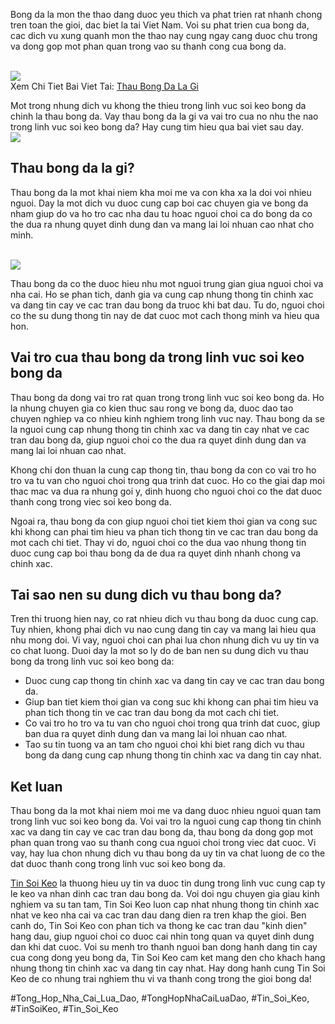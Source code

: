 <p>Bong da la mon the thao dang duoc yeu thich va phat trien rat nhanh chong tren toan the gioi, dac biet la tai Viet Nam. Voi su phat trien cua bong da, cac dich vu xung quanh mon the thao nay cung ngay cang duoc chu trong va dong gop mot phan quan trong vao su thanh cong cua bong da.</p><br><img src="https://tinsoikeo1.com/wp-content/uploads/2025/04/2024-debet.png"></br>
Xem Chi Tiet Bai Viet Tai: <a href="https://tinsoikeo1.com/thau-bong-da-la-gi/">Thau Bong Da La Gi</a><p>Mot trong nhung dich vu khong the thieu trong linh vuc soi keo bong da chinh la thau bong da. Vay thau bong da la gi va vai tro cua no nhu the nao trong linh vuc soi keo bong da? Hay cung tim hieu qua bai viet sau day.<br><img src="https://tinsoikeo1.com/wp-content/uploads/2024/06/thau-bong-da-la-gi-3-loai-thau-bong-da-pho-bien-hien-nay.webp"></br><h2>Thau bong da la gi?</h2><p>Thau bong da la mot khai niem kha moi me va con kha xa la doi voi nhieu nguoi. Day la mot dich vu duoc cung cap boi cac chuyen gia ve bong da nham giup do va ho tro cac nha dau tu hoac nguoi choi ca do bong da co the dua ra nhung quyet dinh dung dan va mang lai loi nhuan cao nhat cho minh.</p><br><img src="https://tinsoikeo1.com/wp-content/uploads/2025/04/2024-five88.png"></br><p>Thau bong da co the duoc hieu nhu mot nguoi trung gian giua nguoi choi va nha cai. Ho se phan tich, danh gia va cung cap nhung thong tin chinh xac va dang tin cay ve cac tran dau bong da truoc khi bat dau. Tu do, nguoi choi co the su dung thong tin nay de dat cuoc mot cach thong minh va hieu qua hon.<h2>Vai tro cua thau bong da trong linh vuc soi keo bong da</h2><p>Thau bong da dong vai tro rat quan trong trong linh vuc soi keo bong da. Ho la nhung chuyen gia co kien thuc sau rong ve bong da, duoc dao tao chuyen nghiep va co nhieu kinh nghiem trong linh vuc nay. Thau bong da se la nguoi cung cap nhung thong tin chinh xac va dang tin cay nhat ve cac tran dau bong da, giup nguoi choi co the dua ra quyet dinh dung dan va mang lai loi nhuan cao nhat.</p><p>Khong chi don thuan la cung cap thong tin, thau bong da con co vai tro ho tro va tu van cho nguoi choi trong qua trinh dat cuoc. Ho co the giai dap moi thac mac va dua ra nhung goi y, dinh huong cho nguoi choi co the dat duoc thanh cong trong viec soi keo bong da.<p>Ngoai ra, thau bong da con giup nguoi choi tiet kiem thoi gian va cong suc khi khong can phai tim hieu va phan tich thong tin ve cac tran dau bong da mot cach chi tiet. Thay vi do, nguoi choi co the dua vao nhung thong tin duoc cung cap boi thau bong da de dua ra quyet dinh nhanh chong va chinh xac.</p><h2>Tai sao nen su dung dich vu thau bong da?</h2><p>Tren thi truong hien nay, co rat nhieu dich vu thau bong da duoc cung cap. Tuy nhien, khong phai dich vu nao cung dang tin cay va mang lai hieu qua nhu mong doi. Vi vay, nguoi choi can phai lua chon nhung dich vu uy tin va co chat luong. Duoi day la mot so ly do de ban nen su dung dich vu thau bong da trong linh vuc soi keo bong da:</p><ul>
<li>Duoc cung cap thong tin chinh xac va dang tin cay ve cac tran dau bong da.</li>
<li>Giup ban tiet kiem thoi gian va cong suc khi khong can phai tim hieu va phan tich thong tin ve cac tran dau bong da mot cach chi tiet.</li>
<li>Co vai tro ho tro va tu van cho nguoi choi trong qua trinh dat cuoc, giup ban dua ra quyet dinh dung dan va mang lai loi nhuan cao nhat.</li>
<li>Tao su tin tuong va an tam cho nguoi choi khi biet rang dich vu thau bong da dang cung cap nhung thong tin chinh xac va dang tin cay nhat.</li>
</ul><h2>Ket luan</h2><p>Thau bong da la mot khai niem moi me va dang duoc nhieu nguoi quan tam trong linh vuc soi keo bong da. Voi vai tro la nguoi cung cap thong tin chinh xac va dang tin cay ve cac tran dau bong da, thau bong da dong gop mot phan quan trong vao su thanh cong cua nguoi choi trong viec dat cuoc. Vi vay, hay lua chon nhung dich vu thau bong da uy tin va chat luong de co the dat duoc thanh cong trong linh vuc soi keo bong da.</p><p><a href="https://tinsoikeo1.com/">Tin Soi Keo</a> la thuong hieu uy tin va duoc tin dung trong linh vuc cung cap ty le keo va nhan dinh cac tran dau bong da. Voi doi ngu chuyen gia giau kinh nghiem va su tan tam, Tin Soi Keo luon cap nhat nhung thong tin chinh xac nhat ve keo nha cai va cac tran dau dang dien ra tren khap the gioi. Ben canh do, Tin Soi Keo con phan tich va thong ke cac tran dau "kinh dien" hang dau, giup nguoi choi co duoc cai nhin tong quan va quyet dinh dung dan khi dat cuoc. Voi su menh tro thanh nguoi ban dong hanh dang tin cay cua cong dong yeu bong da, Tin Soi Keo cam ket mang den cho khach hang nhung thong tin chinh xac va dang tin cay nhat. Hay dong hanh cung Tin Soi Keo de co nhung trai nghiem thu vi va thanh cong trong the gioi bong da!</p>
#Tong_Hop_Nha_Cai_Lua_Dao, #TongHopNhaCaiLuaDao, #Tin_Soi_Keo, #TinSoiKeo, #Tin_Soi_Keo
